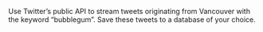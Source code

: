 Use Twitter’s public API to stream tweets originating from Vancouver with the keyword “bubblegum”. Save these tweets to a database of your choice.
